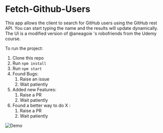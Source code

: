# Fetch-Github-Users
This app allows the client to search for GitHub users using the GitHub rest API.
You can start typing the name and the results will update dynamically.
The UI is a modified version of @aneagoie 's robofriends from the Udemy course.

To run the project:
1. Clone this repo
2. Run `npm install`
3. Run `npm start`
4. Found Bugs:
    1. Raise an issue
    2. Wait patiently
5. Added new Features: 
    1. Raise a PR
    2. Wait patiently
6. Found a better way to do X :
    1. Raise a PR
    2. Wait patiently

![Demo](https://user-images.githubusercontent.com/20069712/117090722-1b670c00-ad27-11eb-91b3-2cb5674bc9d3.gif)
